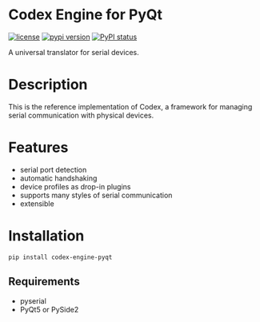 # Codex Engine for PyQt

[![license](https://img.shields.io/pypi/l/codex-engine-pyqt.svg)](./LICENSE)
[![pypi version](https://img.shields.io/pypi/v/codex-engine-pyqt.svg)](https://pypi.org/project/codex-engine-pyqt/)
[![PyPI status](https://img.shields.io/pypi/status/codex-engine-pyqt.svg)](https://github.com/DaelonSuzuka/codex-engine-pyqt/)

A universal translator for serial devices.

# Description

This is the reference implementation of Codex, a framework for managing serial communication with physical devices. 

# Features
- serial port detection
- automatic handshaking
- device profiles as drop-in plugins
- supports many styles of serial communication
- extensible

# Installation

`pip install codex-engine-pyqt`

## Requirements
- pyserial
- PyQt5 or PySide2
